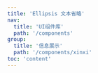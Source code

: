 ```yaml
---
title: 'Ellipsis 文本省略'
nav:
  title: 'UI组件库'
  path: '/components'
group:
  title: '信息展示'
  path: '/components/xinxi'
toc: 'content'
---
```


<code src="./demos/index.tsx"></code> <API></API>
